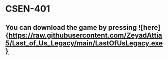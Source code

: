 # CSEN-401

## You can download the game by pressing ![here]{https://raw.githubusercontent.com/ZeyadAttia5/Last_of_Us_Legacy/main/LastOfUsLegacy.exe}
